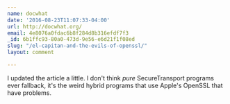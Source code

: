 ```yaml
---
name: docwhat
date: '2016-08-23T11:07:33-04:00'
url: http://docwhat.org/
email: 4e8076a0fdac6b8f284d8b316efdf7f3
_id: 6b1ffc93-80a0-473d-9e56-e6d21f1f08ed
slug: "/el-capitan-and-the-evils-of-openssl/"
layout: comment

---
```


I updated the article a little.  I don't think <em>pure</em> SecureTransport programs ever fallback, it's the weird hybrid programs that use Apple's OpenSSL that have problems.
